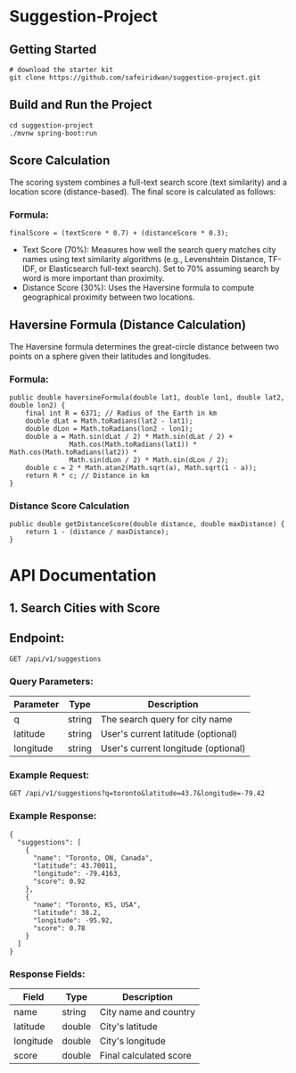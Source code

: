 # Suggestion-Project
## Getting Started

```shell
# download the starter kit
git clone https://github.com/safeiridwan/suggestion-project.git
```

## Build and Run the Project
```shell
cd suggestion-project
./mvnw spring-boot:run
```

## Score Calculation

The scoring system combines a full-text search score (text similarity) and a location score (distance-based). The final score is calculated as follows:

### Formula:
```shell
finalScore = (textScore * 0.7) + (distanceScore * 0.3);
```
- Text Score (70%): Measures how well the search query matches city names using text similarity algorithms (e.g., Levenshtein Distance, TF-IDF, or Elasticsearch full-text search). Set to 70% assuming search by word is more important than proximity.
- Distance Score (30%): Uses the Haversine formula to compute geographical proximity between two locations.

## Haversine Formula (Distance Calculation)

The Haversine formula determines the great-circle distance between two points on a sphere given their latitudes and longitudes.

### Formula:
```shell
public double haversineFormula(double lat1, double lon1, double lat2, double lon2) {
    final int R = 6371; // Radius of the Earth in km
    double dLat = Math.toRadians(lat2 - lat1);
    double dLon = Math.toRadians(lon2 - lon1);
    double a = Math.sin(dLat / 2) * Math.sin(dLat / 2) +
               Math.cos(Math.toRadians(lat1)) * Math.cos(Math.toRadians(lat2)) *
               Math.sin(dLon / 2) * Math.sin(dLon / 2);
    double c = 2 * Math.atan2(Math.sqrt(a), Math.sqrt(1 - a));
    return R * c; // Distance in km
}
```

### Distance Score Calculation
```shell
public double getDistanceScore(double distance, double maxDistance) {
    return 1 - (distance / maxDistance);
}
```

# API Documentation
## 1. Search Cities with Score

## Endpoint: 
```
GET /api/v1/suggestions
```

### Query Parameters:
| Parameter  | Type  | Description | 
| ---------- | ----- | ----------- | 
| q  | string  | The search query for city name |
| latitude  | string  | User's current latitude (optional) |
| longitude  | string  | User's current longitude (optional) |

### Example Request:
```
GET /api/v1/suggestions?q=toronto&latitude=43.7&longitude=-79.42
```

### Example Response:
```
{
  "suggestions": [
    {
      "name": "Toronto, ON, Canada",
      "latitude": 43.70011,
      "longitude": -79.4163,
      "score": 0.92
    },
    {
      "name": "Toronto, KS, USA",
      "latitude": 38.2,
      "longitude": -95.92,
      "score": 0.78
    }
  ]
}
```

### Response Fields:
| Field  | Type  | Description | 
| ---------- | ----- | ----------- | 
| name  | string  | City name and country |
| latitude  | double  | City's latitude |
| longitude  | double  | City's longitude |
| score  | double  | Final calculated score |
